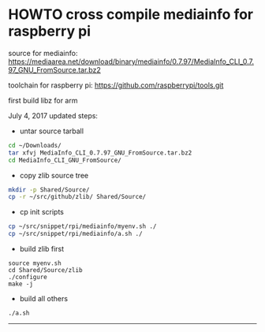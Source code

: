 HOWTO cross compile mediainfo for raspberry pi
==============================================

source for mediainfo:
https://mediaarea.net/download/binary/mediainfo/0.7.97/MediaInfo_CLI_0.7.97_GNU_FromSource.tar.bz2

toolchain for raspberry pi:
https://github.com/raspberrypi/tools.git

first build libz for arm

July 4, 2017 updated steps:

* untar source tarball
```bash
cd ~/Downloads/
tar xfvj MediaInfo_CLI_0.7.97_GNU_FromSource.tar.bz2
cd MediaInfo_CLI_GNU_FromSource/
```

* copy zlib source tree
```bash
mkdir -p Shared/Source/
cp -r ~/src/github/zlib/ Shared/Source/
```

* cp init scripts
```bash
cp ~/src/snippet/rpi/mediainfo/myenv.sh ./
cp ~/src/snippet/rpi/mediainfo/a.sh ./
```

* build zlib first
```
source myenv.sh
cd Shared/Source/zlib
./configure
make -j
```

* build all others
```
./a.sh
```

--------------------------------------------------------------
